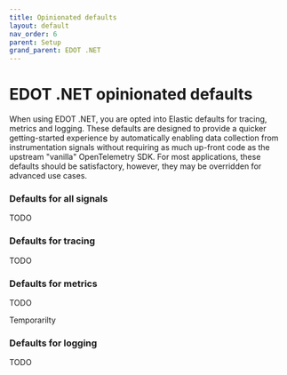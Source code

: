 ```yaml
---
title: Opinionated defaults
layout: default
nav_order: 6
parent: Setup
grand_parent: EDOT .NET
---
```


# EDOT .NET opinionated defaults

When using EDOT .NET, you are opted into Elastic defaults for tracing, metrics and logging. These defaults are designed to provide a quicker getting-started
experience by automatically enabling data collection from instrumentation signals without requiring as much up-front code as the upstream
"vanilla" OpenTelemetry SDK. For most applications, these defaults should be satisfactory, however, they may be overridden for advanced use cases.

### Defaults for all signals

TODO

### Defaults for tracing

TODO

### Defaults for metrics

TODO

Temporarilty

### Defaults for logging

TODO